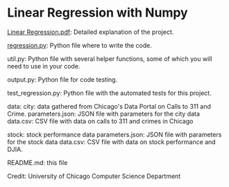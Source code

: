 # Linear Regression with Numpy

[Linear Regression.pdf](https://github.com/luyingjiang/linear_reg_numpy/blob/main/Linear%20Regression.pdf): Detailed explanation of the project.

[regression.py](https://github.com/luyingjiang/linear_reg_numpy/blob/main/regression.py): Python file where to write the code.

util.py: Python file with several helper functions, some of which
         you will need to use in your code.

output.py: Python file for code testing.

test_regression.py: Python file with the automated tests for this project.

data:
  city: data gathered from Chicago's Data Portal on Calls to 311 and Crime.
      parameters.json: JSON file with parameters for the city data
      data.csv: CSV file with data on calls to 311 and crimes in Chicago

  stock: stock performance data
      parameters.json: JSON file with parameters for the stock data
      data.csv: CSV file with data on stock performance and DJIA.

README.md: this file

Credit: University of Chicago Computer Science Department
